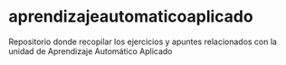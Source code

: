 # aprendizajeautomaticoaplicado
Repositorio donde recopilar los ejercicios y apuntes relacionados con la unidad de Aprendizaje Automático Aplicado
